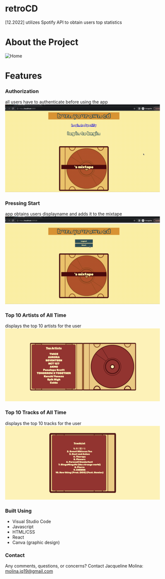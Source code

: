 # retroCD
[12.2022] utilizes Spotify API to obtain users top statistics

# About the Project
![Home](readMeFiles/intro.gif)

# Features
### Authorization
all users have to authenticate before using the app
<img src="readMeFiles/authen.gif" width="650"/>

### Pressing Start
app obtains users displayname and adds it to the mixtape
<img src="readMeFiles/start.gif" width="650"/>


### Top 10 Artists of All Time
displays the top 10 artists for the user
<br>
<img src="readMeFiles/artists10.png" width="650"/>


### Top 10 Tracks of All Time
displays the top 10 tracks for the user
<br>
<img src="readMeFiles/tracks10.png" width="650"/>


### Built Using
- Visual Studio Code
- Javascript
- HTML/CSS
- React
- Canva (graphic design)

### Contact
Any comments, questions, or concerns?
Contact Jacqueline Molina: molina.jq19@gmail.com
